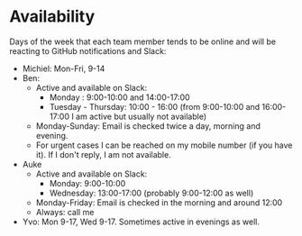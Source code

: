 # Availability

Days of the week that each team member tends to be online and will be reacting to GitHub notifications and Slack:

* Michiel: Mon-Fri, 9-14
* Ben:
  - Active and available on Slack:
    - Monday : 9:00-10:00 and 14:00-17:00
    - Tuesday - Thursday: 10:00 - 16:00 (from 9:00-10:00 and 16:00-17:00 I am active but usually not available)
  - Monday-Sunday: Email is checked twice a day, morning and evening.
  - For urgent cases I can be reached on my mobile number (if you have it).
    If I don't reply, I am not available.
* Auke
  - Active and available on Slack:
    - Monday: 9:00-10:00
    - Wednesday: 13:00-17:00 (probably 9:00-12:00 as well)
  - Monday-Friday: Email is checked in the morning and around 12:00
  - Always: call me
* Yvo: Mon 9-17, Wed 9-17. Sometimes active in evenings as well.
